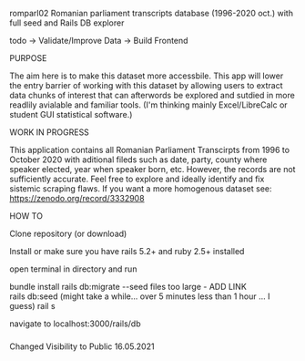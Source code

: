 romparl02
Romanian parliament transcripts database (1996-2020 oct.) with full seed and Rails DB explorer

todo -> Validate/Improve Data -> Build Frontend

PURPOSE

The aim here is to make this dataset more accessbile. This app will lower the entry barrier of working with this dataset by allowing users to extract data chunks of interest that can afterwords be explored and sutdied in more readlily avialable and familiar tools. (I'm thinking mainly Excel/LibreCalc or student GUI statistical software.)

WORK IN PROGRESS

This application contains all Romanian Parliament Transcirpts from 1996 to October 2020 with aditional fileds such as date, party, county where speaker elected, year when speaker born, etc. However, the records are not sufficiently accurate. Feel free to explore and ideally identify and fix sistemic scraping flaws. If you want a more homogenous dataset see: https://zenodo.org/record/3332908

HOW TO

Clone repository (or download)

Install or make sure you have rails 5.2+ and ruby 2.5+ installed

open terminal in directory and run

bundle install 
rails db:migrate --seed files too large - ADD LINK  
rails db:seed (might take a while... over 5 minutes less than 1 hour ... I guess) 
rail s

navigate to localhost:3000/rails/db


#####
Changed Visibility to Public 16.05.2021
